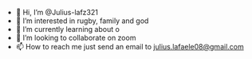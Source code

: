 - 👋 Hi, I’m @Julius-lafz321
- 👀 I’m interested in rugby, family and god
- 🌱 I’m currently learning about o
- 💞️ I’m looking to collaborate on zoom
- 📫 How to reach me just send an email to julius.lafaele08@gmail.com

<!---
Julius-lafz321/Julius-lafz321 is a ✨ special ✨ repository because its `README.md` (this file) appears on your GitHub profile.
You can click the Preview link to take a look at your changes.
--->
